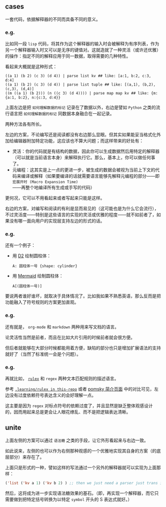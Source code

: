 ## cases

一套代码，依据解释器的不同而具备不同的意义。

### e.g.

比如同一段 `lisp` 代码，将其作为这个解释器的输入时会被解释为有序列表，作为另一个解释器输入时又可以是无序的键值对。这就造就了一种灵活（或许还优雅）的操作：指定不同的解释应用于同一数据，取得需要的几种特性。

看起来大概就是这种形式：

~~~ nu
((a 1) (b 2) (c 3) (d 4)) | parse list kv ## like: [a:1, b:2, c:3, d:4]
((a 1) (b 2) (c 3) (d 4)) | parse list tuple ## like: [(a,1), (b,2), (c,3), (d,4)]
((m ((a 1) (b 2))) (n ((c 3) (d 4)))) | parse map map kv ## like: {m:{a:1, b:2}, n:{c:3, d:4}}
~~~

上面左边是把 `如何理解数据的标记` 记录在了数据以外，右边是譬如 `Python` 之类的流行语言把 `如何理解数据的标记` 同数据本身融合在一起记录。

两种方法各有所长。

左边的方案，不论编写还是阅读都没有右边那么显眼。但其实如果能妥当格式化外加给编辑器附加特定功能，这应该也不算大问题；而这样带来的好处有：

- 灵活：你的代码就是有结构的数据，因此你可以生成数据然后用特定的解释器（可以就是当前语言本身）来解释执行它。那么，基本上，你可以做任何事了。
- 元编程：这其实是上一点的更进一步，被生成的数据会被视为当前上下文的代码来编译或解释（如果要编译的话就需要语言能够先解释元编程的部分——即 `宏展开时 (Macro Expansion Time)` ——再整个地编译所有生成或手写的代码）

更何况，它可以不用看起来或者写起来只能是这样。

右边的方案，对编写和阅读的有利是显而易见的（这可能也是为什么它会流行），不过灵活度——特别是这些语言的实现的灵活或优雅的程度——就不如前者了，如果没有哪一面向用户的实现层支持左边的形式的话。

### e.g.

还有一个例子：

- 用 [D2][d2-play] 绘制圆柱体：
  
  ~~~ d2
  A: 圆柱体一号 {shape: cylinder}
  ~~~
  
- 用 [Mermaid][mermaid-live] 绘制圆柱体：
  
  ~~~ Mermaid
  A[(圆柱体一号)]
  ~~~
  

[d2-play]: https://play.d2lang.com/
[mermaid-live]: https://mermaid.live/


要说两者谁好谁坏，就取决于具体情况了。比如我如果不熟悉英语，那么反而是把功能融入了符号规则的方案更加直观。

### e.g.

还有就是， `org-mode` 和 `markdown` 两种用来写文档的语言。

论灵活性当然是前者，而且在比如大片引用的时候前者就会很方便。

但后者就能够在大部分时候都能用着方便，缺陷的部分也只是增加扩展语法的支持就好了（当然了标准统一会是个问题）。

### e.g.

再就比如， [`rulex`][rulex-play] 和 `regex` 两种文本匹配规则的描述语言。

参考 [`.learning/rulex in this-repo`](../../../../.learning/rulex) 或者 [pomsky 简介页面][pomsky-intro] 中的对比可见，左边没有过度依赖符号表达含义的会好理解一点。

这主要是因为 `regex` 对标点符号的依赖过度了，并且显然是缺乏整体观感设计的，因而用起来总是更会让人眼花缭乱、而不是把逻辑表达清晰。

[pomsky-intro]: https://pomsky-lang.org/docs/get-started/introduction/#summary
[rulex-play]: https://rulex-rs.github.io/playground

## unite

上面左侧的方案可以通过 `语法糖` 之类的手段，让它外形看起来与右边一致。

如此说来，左侧的也可以作为右侧那种观感的一个优雅地实现其自身的方案（的底层部分）来存在了。

上面只是形式的一种，譬如这样的写法通过一个另外的解释器就可以实现为上面那样：

~~~ lisp
('list ('kv a 1) ('kv b 2) ) ;; then we just need a parser just trans it be: `((a 1) (b 2) (c 3) (d 4)) | parse list kv`
~~~

然后，这将成为进一步实现语法糖效果的基石。（即，再实现一个解释器，而它只需要做到把特定括号转换为以特定 `symbol` 开头的 S 表达式就好。）

